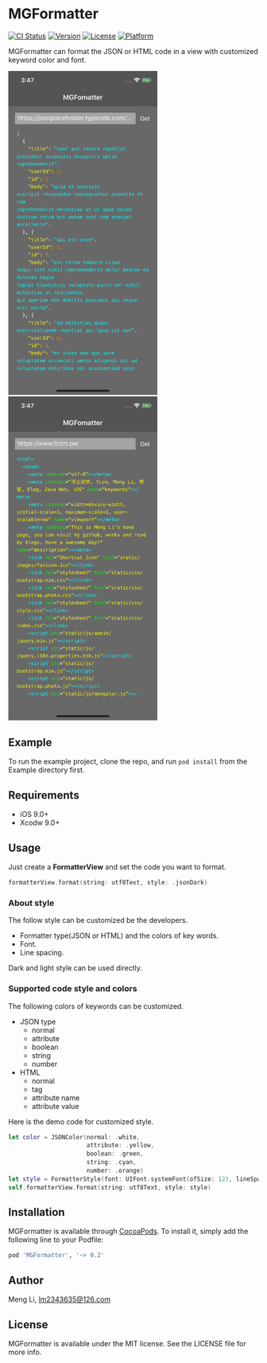 # MGFormatter

[![CI Status](http://img.shields.io/travis/lm2343635/MGFormatter.svg?style=flat)](https://travis-ci.org/lm2343635/MGFormatter)
[![Version](https://img.shields.io/cocoapods/v/MGFormatter.svg?style=flat)](http://cocoapods.org/pods/MGFormatter)
[![License](https://img.shields.io/cocoapods/l/MGFormatter.svg?style=flat)](http://cocoapods.org/pods/MGFormatter)
[![Platform](https://img.shields.io/cocoapods/p/MGFormatter.svg?style=flat)](http://cocoapods.org/pods/MGFormatter)

MGFormatter can format the JSON or HTML code in a view with customized keyword color and font.
<div>
<img src="https://raw.githubusercontent.com/lm2343635/MGFormatter/master/screenshot/json-dark.png" width="300">
<img src="https://raw.githubusercontent.com/lm2343635/MGFormatter/master/screenshot/html-dark.png" width="300">
</div>

## Example

To run the example project, clone the repo, and run `pod install` from the Example directory first.

## Requirements

- iOS 9.0+
- Xcodw 9.0+

## Usage

Just create a **FormatterView** and set the code you want to format.

```Swift
formatterView.format(string: utf8Text, style: .jsonDark)
```

### About style

The follow style can be customized be the developers.

- Formatter type(JSON or HTML) and the colors of key words.
- Font.
- Line spacing.

Dark and light style can be used directly.

### Supported code style and colors

The following colors of keywords can be customized.

- JSON type
	- normal
	- attribute
	- boolean
	- string
	- number
- HTML
	- normal
	- tag
	- attribute name
	- attribute value

Here is the demo code for customized style.

```Swift
let color = JSONColor(normal: .white,
                      attribute: .yellow,
                      boolean: .green,
                      string: .cyan,
                      number: .orange)
let style = FormatterStyle(font: UIFont.systemFont(ofSize: 12), lineSpacing: 5, type: .json(JSONColor()))
self.formatterView.format(string: utf8Text, style: style)
```

## Installation

MGFormatter is available through [CocoaPods](http://cocoapods.org). To install
it, simply add the following line to your Podfile:

```ruby
pod 'MGFormatter', '~> 0.2'
```

## Author

Meng Li, lm2343635@126.com

## License

MGFormatter is available under the MIT license. See the LICENSE file for more info.
